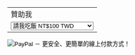 <form action="https://www.paypal.com/cgi-bin/webscr" method="post" target="_top">
<input type="hidden" name="cmd" value="_s-xclick">
<input type="hidden" name="hosted_button_id" value="LSSQFFMCRLH7W">
<table>
<tr><td><input type="hidden" name="on0" value="贊助我">贊助我</td></tr><tr><td><select name="os0">
	<option value="請我吃飯">請我吃飯 NT$100 TWD</option>
	<option value="請我搭計程車">請我搭計程車 NT$500 TWD</option>
	<option value="幫助我成長">幫助我成長 NT$1,200 TWD</option>
</select> </td></tr>
</table>
<input type="hidden" name="currency_code" value="TWD">
<input type="image" src="https://www.paypalobjects.com/zh_TW/TW/i/btn/btn_paynowCC_LG.gif" border="0" name="submit" alt="PayPal － 更安全、更簡單的線上付款方式！">
<img alt="" border="0" src="https://www.paypalobjects.com/zh_TW/i/scr/pixel.gif" width="1" height="1">
</form>